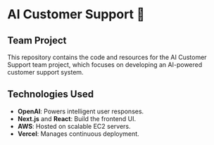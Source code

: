 # AI Customer Support 🤖

## Team Project

This repository contains the code and resources for the AI Customer Support team project, which focuses on developing an AI-powered customer support system.


## Technologies Used

- **OpenAI**: Powers intelligent user responses.
- **Next.js** and **React**: Build the frontend UI.
- **AWS**: Hosted on scalable EC2 servers.
- **Vercel**: Manages continuous deployment.
